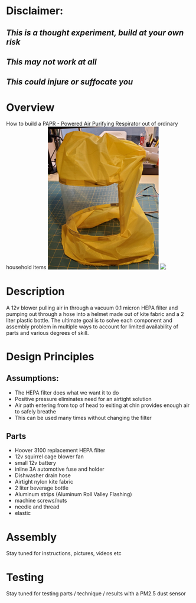 # **Disclaimer:** 
## _This is a thought experiment, build at your own risk_
## _This may not work at all_
## _This could injure or suffocate you_
# Overview
How to build a PAPR - Powered Air Purifying Respirator out of ordinary household items
<img src="https://github.com/greglarious/EasyPAPR/blob/master/pictures/helmet_completed.jpg" width=300>
<img src="https://github.com/greglarious/EasyPAPR/blob/master/pictures/full_assembly.jpg" width=300>
# Description
A 12v blower pulling air in through a vacuum 0.1 micron HEPA filter and pumping out through a hose into a helmet made out of kite fabric and a 2 liter plastic bottle. The ultimate goal is to solve each component and assembly problem in multiple ways to account for limited availability of parts and various degrees of skill.
# Design Principles
## Assumptions:
- The HEPA filter does what we want it to do
- Positive pressure eliminates need for an airtight solution
- Air path entering from top of head to exiting at chin provides enough air to safely breathe
- This can be used many times without changing the filter
## Parts
- Hoover 3100 replacement HEPA filter
- 12v squirrel cage blower fan
- small 12v battery
- inline 3A automotive fuse and holder
- Dishwasher drain hose
- Airtight nylon kite fabric
- 2 liter beverage bottle
- Aluminum strips (Aluminum Roll Valley Flashing)
- machine screws/nuts
- needle and thread
- elastic
# Assembly
Stay tuned for instructions, pictures, videos etc
# Testing
Stay tuned for testing parts / technique / results with a PM2.5 dust sensor
